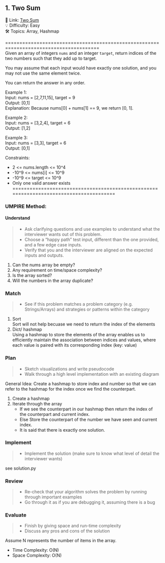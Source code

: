 ## 1. Two Sum
🔗  Link: [Two Sum](https://leetcode.com/problems/two-sum/description/)<br>
💡 Difficulty: Easy<br>
🛠️ Topics: Array, Hashmap<br>

=======================================================================================<br>
Given an array of integers `nums` and an integer `target`, return indices of the two numbers such that they add up to target.

You may assume that each input would have exactly one solution, and you may not use the same element twice.

You can return the answer in any order.

Example 1:<br>
Input: nums = [2,7,11,15], target = 9<br>
Output: [0,1]<br>
Explanation: Because nums[0] + nums[1] == 9, we return [0, 1].<br>

Example 2:<br>
Input: nums = [3,2,4], target = 6<br>
Output: [1,2]<br>

Example 3:<br>
Input: nums = [3,3], target = 6<br>
Output: [0,1]<br>

Constraints:<br>
- 2 <= nums.length <= 10^4<br>
- -10^9 <= nums[i] <= 10^9<br>
- -10^9 <= target <= 10^9<br>
- Only one valid answer exists<br>
=======================================================================================<br>
### UMPIRE Method:
#### Understand

> - Ask clarifying questions and use examples to understand what the interviewer wants out of this problem.
> - Choose a “happy path” test input, different than the one provided, and a few edge case inputs. 
> - Verify that you and the interviewer are aligned on the expected inputs and outputs.
1. Can the nums array be empty?
2. Any requirement on time/space complexity?
3. Is the array sorted?
4. Will the numbers in the array duplicate?

### Match
> - See if this problem matches a problem category (e.g. Strings/Arrays) and strategies or patterns within the category
1. Sort<br>
Sort will not help becuase we need to return the index of the elements<br>
2. Dict/ hashmap <br>
Using a hashmap to store the elements of the array enables us to efficiently maintain the association between indices and values, where each value is paired with its corresponding index (key: value)

### Plan
> - Sketch visualizations and write pseudocode
> - Walk through a high level implementation with an existing diagram

General Idea: Create a hashmap to store index and number so that we can refer to the hashmap for the index once we find the counterpart.

1) Create a hashmap
2) Iterate through the array
    - If we see the counterpart in our hashmap then return the index of the counterpart and current index.
    - Else Store the counterpart of the number we have seen and current index.
    - It is said that there is exactly one solution.
    
### Implement
> - Implement the solution (make sure to know what level of detail the interviewer wants)

see solution.py

### Review
> - Re-check that your algorithm solves the problem by running through important examples
> - Go through it as if you are debugging it, assuming there is a bug
### Evaluate
> - Finish by giving space and run-time complexity
> - Discuss any pros and cons of the solution

Assume N represents the number of items in the array.


- Time Complexity: O(N)
- Space Complexity: O(N)
